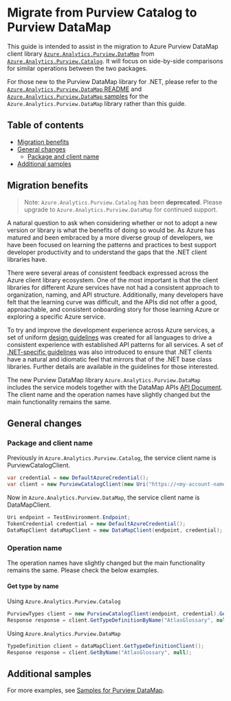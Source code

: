 # Migrate from Purview Catalog to Purview DataMap

This guide is intended to assist in the migration to Azure Purview DataMap client library [`Azure.Analytics.Purview.DataMap`](https://www.nuget.org/packages/Azure.Analytics.Purview.DataMap) from [`Azure.Analytics.Purview.Catalog`](https://www.nuget.org/packages/Azure.Analytics.Purview.Catalog). It will focus on side-by-side comparisons for similar operations between the two packages.

For those new to the Purview DataMap library for .NET, please refer to the [`Azure.Analytics.Purview.DataMap` README](https://github.com/Azure/azure-sdk-for-net/blob/main/sdk/purview/Azure.Analytics.Purview.DataMap/README.md) and [`Azure.Analytics.Purview.DataMap` samples](https://github.com/Azure/azure-sdk-for-net/tree/main/sdk/purview/Azure.Analytics.Purview.DataMap/samples) for the `Azure.Analytics.Purview.DataMap` library rather than this guide.

## Table of contents

- [Migration benefits](#migration-benefits)
- [General changes](#general-changes)
  - [Package and client name](#package-and-client-name)
- [Additional samples](#additional-samples)

## Migration benefits

> Note: `Azure.Analytics.Purview.Catalog` has been <b>deprecated</b>. Please upgrade to `Azure.Analytics.Purview.DataMap` for continued support.

A natural question to ask when considering whether or not to adopt a new version or library is what the benefits of doing so would be. As Azure has matured and been embraced by a more diverse group of developers, we have been focused on learning the patterns and practices to best support developer productivity and to understand the gaps that the .NET client libraries have.

There were several areas of consistent feedback expressed across the Azure client library ecosystem. One of the most important is that the client libraries for different Azure services have not had a consistent approach to organization, naming, and API structure. Additionally, many developers have felt that the learning curve was difficult, and the APIs did not offer a good, approachable, and consistent onboarding story for those learning Azure or exploring a specific Azure service.

To try and improve the development experience across Azure services, a set of uniform [design guidelines](https://azure.github.io/azure-sdk/general_introduction.html) was created for all languages to drive a consistent experience with established API patterns for all services. A set of [.NET-specific guidelines](https://azure.github.io/azure-sdk/dotnet_introduction.html) was also introduced to ensure that .NET clients have a natural and idiomatic feel that mirrors that of the .NET base class libraries. Further details are available in the guidelines for those interested.

The new Purview DataMap library `Azure.Analytics.Purview.DataMap` includes the service models together with the DataMap APIs [API Document](https://learn.microsoft.com/rest/api/purview/datamapdataplane/operation-groups). The client name and the operation names have slightly changed but the main functionality remains the same.

## General changes

### Package and client name

Previously in `Azure.Analytics.Purview.Catalog`, the service client name is PurviewCatalogClient.

```C#
var credential = new DefaultAzureCredential();
var client = new PurviewCatalogClient(new Uri("https://<my-account-name>.purview.azure.com"), credential);
```

Now in `Azure.Analytics.Purview.DataMap`, the service client name is DataMapClient.

```C# Snippet:CreateDataMapClient
Uri endpoint = TestEnvironment.Endpoint;
TokenCredential credential = new DefaultAzureCredential();
DataMapClient dataMapClient = new DataMapClient(endpoint, credential);
```

### Operation name

The operation names have slightly changed but the main functionality remains the same. Please check the below examples.

#### Get type by name

Using `Azure.Analytics.Purview.Catalog`

```C#
PurviewTypes client = new PurviewCatalogClient(endpoint, credential).GetPurviewTypesClient();
Response response = client.GetTypeDefinitionByName("AtlasGlossary", null);
```

Using `Azure.Analytics.Purview.DataMap`

```C# Snippet:GetTypeByName
TypeDefinition client = dataMapClient.GetTypeDefinitionClient();
Response response = client.GetByName("AtlasGlossary", null);
```

## Additional samples

For more examples, see [Samples for Purview DataMap](https://github.com/Azure/azure-sdk-for-net/tree/main/sdk/purview/Azure.Analytics.Purview.DataMap#examples).